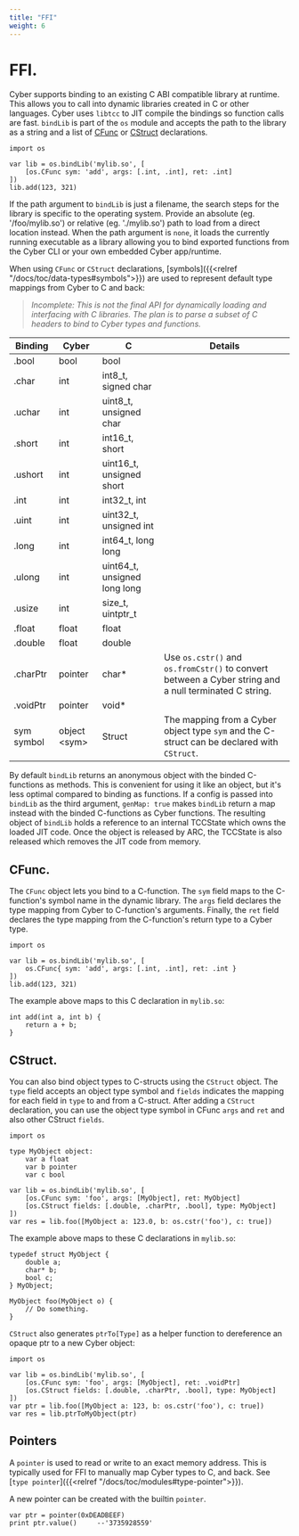 ```yaml
---
title: "FFI"
weight: 6
---
```


# FFI.
Cyber supports binding to an existing C ABI compatible library at runtime.
This allows you to call into dynamic libraries created in C or other languages.
Cyber uses `libtcc` to JIT compile the bindings so function calls are fast. `bindLib` is part of the `os` module and accepts the path to the library as a string and a list of [CFunc](#cfunc) or [CStruct](#cstruct) declarations.

```cy
import os

var lib = os.bindLib('mylib.so', [
    [os.CFunc sym: 'add', args: [.int, .int], ret: .int]
])
lib.add(123, 321)
```

If the path argument to `bindLib` is just a filename, the search steps for the library is specific to the operating system. Provide an absolute (eg. '/foo/mylib.so') or relative (eg. './mylib.so') path to load from a direct location instead. When the path argument is `none`, it loads the currently running executable as a library allowing you to bind exported functions from the Cyber CLI or your own embedded Cyber app/runtime.

When using `CFunc` or `CStruct` declarations, [symbols]({{<relref "/docs/toc/data-types#symbols">}}) are used to represent default type mappings from Cyber to C and back:
> _Incomplete: This is not the final API for dynamically loading and interfacing with C libraries. The plan is to parse a subset of C headers to bind to Cyber types and functions._

| Binding | Cyber | C | Details |
| -- | -- | -- | -- |
| .bool | bool | bool |
| .char | int | int8_t, signed char | 
| .uchar | int | uint8_t, unsigned char | 
| .short | int | int16_t, short | 
| .ushort | int | uint16_t, unsigned short | 
| .int | int | int32_t, int |
| .uint | int | uint32_t, unsigned int |
| .long | int | int64_t, long long | 
| .ulong | int | uint64_t, unsigned long long | 
| .usize | int | size_t, uintptr_t | 
| .float | float | float |
| .double | float | double |
| .charPtr | pointer | char* | Use `os.cstr()` and `os.fromCstr()` to convert between a Cyber string and a null terminated C string.
| .voidPtr | pointer | void* |
| sym symbol | object \<sym\> | Struct | The mapping from a Cyber object type `sym` and the C-struct can be declared with `CStruct`. |

By default `bindLib` returns an anonymous object with the binded C-functions as methods. This is convenient for using it like an object, but it's less optimal compared to binding as functions. If a config is passed into `bindLib` as the third argument, `genMap: true` makes `bindLib` return a map instead with the binded C-functions as Cyber functions.
The resulting object of `bindLib` holds a reference to an internal TCCState which owns the loaded JIT code.
Once the object is released by ARC, the TCCState is also released which removes the JIT code from memory.

## CFunc.
The `CFunc` object lets you bind to a C-function. The `sym` field maps to the C-function's symbol name in the dynamic library. The `args` field declares the type mapping from Cyber to C-function's arguments. Finally, the `ret` field declares the type mapping from the C-function's return type to a Cyber type.

```cy
import os

var lib = os.bindLib('mylib.so', [
    os.CFunc{ sym: 'add', args: [.int, .int], ret: .int }
])
lib.add(123, 321)
```
The example above maps to this C declaration in `mylib.so`:
```text
int add(int a, int b) {
    return a + b;
}
```

## CStruct.
You can also bind object types to C-structs using the `CStruct` object. The `type` field accepts an object type symbol and `fields` indicates the mapping for each field in `type` to and from a C-struct.
After adding a `CStruct` declaration, you can use the object type symbol in CFunc `args` and `ret` and also other CStruct `fields`.
```cy
import os

type MyObject object:
    var a float
    var b pointer
    var c bool

var lib = os.bindLib('mylib.so', [
    [os.CFunc sym: 'foo', args: [MyObject], ret: MyObject]
    [os.CStruct fields: [.double, .charPtr, .bool], type: MyObject]
])
var res = lib.foo([MyObject a: 123.0, b: os.cstr('foo'), c: true])
```
The example above maps to these C declarations in `mylib.so`:
```text
typedef struct MyObject {
    double a;
    char* b;
    bool c;
} MyObject;

MyObject foo(MyObject o) {
    // Do something.
}
```

`CStruct` also generates `ptrTo[Type]` as a helper function to dereference an opaque ptr to a new Cyber object:
```cy
import os

var lib = os.bindLib('mylib.so', [
    [os.CFunc sym: 'foo', args: [MyObject], ret: .voidPtr]
    [os.CStruct fields: [.double, .charPtr, .bool], type: MyObject]
])
var ptr = lib.foo([MyObject a: 123, b: os.cstr('foo'), c: true])
var res = lib.ptrToMyObject(ptr)
```

## Pointers
A `pointer` is used to read or write to an exact memory address. This is typically used for FFI to manually map Cyber types to C, and back. See [`type pointer`]({{<relref "/docs/toc/modules#type-pointer">}}).

A new pointer can be created with the builtin `pointer`.
```cy
var ptr = pointer(0xDEADBEEF)
print ptr.value()     --'3735928559'
```